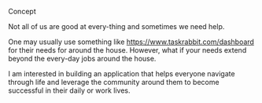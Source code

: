 Concept

Not all of us are good at every-thing and sometimes we need help.

One may usually use something like https://www.taskrabbit.com/dashboard for their needs for around the house. However, what if your needs extend beyond the every-day jobs around the house.

I am interested in building an application that helps everyone navigate through life and leverage the community around them to become successful in their daily or work lives.
